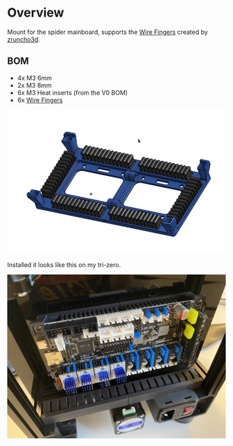 # Overview

Mount for the spider mainboard, supports the [Wire Fingers](https://github.com/zruncho3d/double-dragon/blob/main/STLs/Optional/Wire_Fingers_x6.stl) created by [zruncho3d](https://github.com/zruncho3d).

## BOM
* 4x M3 6mm
* 2x M3 8mm
* 6x M3 Heat inserts (from the V0 BOM)
* 6x [Wire Fingers](https://github.com/zruncho3d/double-dragon/blob/main/STLs/Optional/Wire_Fingers_x6.stl)


![render](IMGs/render.png)

Installed it looks like this on my tri-zero.

![installed](IMGs/installed.jpg)